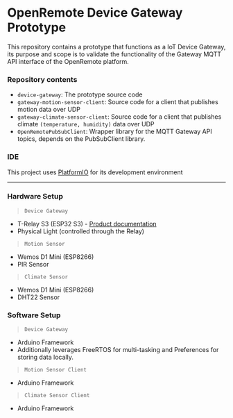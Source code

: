 # OpenRemote Device Gateway Prototype
This repository contains a prototype that functions as a IoT Device Gateway, its purpose and scope is to validate the functionality of the Gateway MQTT API interface of the OpenRemote platform.

### Repository contents
- ```device-gateway```: The prototype source code
- ```gateway-motion-sensor-client```: Source code for a client that publishes motion data over UDP
- ```gateway-climate-sensor-client```: Source code for a client that publishes climate ```(temperature, humidity)``` data over UDP
- ```OpenRemotePubSubClient```: Wrapper library for the MQTT Gateway API topics, depends on the PubSubClient library.

### IDE
This project uses [PlatformIO](https://platformio.org/) for its development environment
***

### Hardware Setup
> ```Device Gateway```
- T-Relay S3 (ESP32 S3) - [Product documentation](https://github.com/Xinyuan-LilyGO/LilyGo-T-Relay/blob/main/docs/RELAY_ESP32S3.MD)
- Physical Light (controlled through the Relay)
> ```Motion Sensor ```
- Wemos D1 Mini (ESP8266)
- PIR Sensor
> ```Climate Sensor``` 
- Wemos D1 Mini (ESP8266)
- DHT22 Sensor


### Software  Setup
 > ```Device Gateway```
- Arduino Framework
- Additionally leverages FreeRTOS for multi-tasking and Preferences for storing data locally.
> ```Motion Sensor Client```
- Arduino Framework
> ```Climate Sensor Client```
- Arduino Framework



